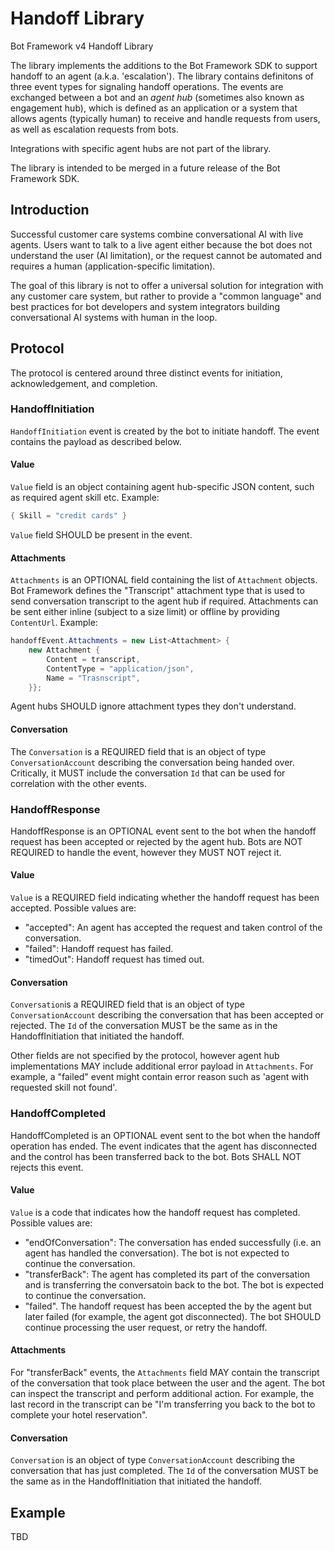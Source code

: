 # Handoff Library

Bot Framework v4 Handoff Library

The library implements the additions to the Bot Framework SDK to support handoff to an agent (a.k.a. 'escalation'). The library contains definitons of three event types for signaling handoff operations. The events are exchanged between a bot and an _agent hub_ (sometimes also known as engagement hub), which is defined as an application or a system that allows agents (typically human) to receive and handle requests from users, as well as escalation requests from bots.

Integrations with specific agent hubs are not part of the library. 

The library is intended to be merged in a future release of the Bot Framework SDK.

## Introduction

Successful customer care systems combine conversational AI with live agents. Users want to talk to a live agent either because the bot does not understand the user (AI limitation), or the request cannot be automated and requires a human (application-specific limitation).

The goal of this library is not to offer a universal solution for integration with any customer care system, but rather to provide a "common language" and best practices for bot developers and system integrators building conversational AI systems with human in the loop.

## Protocol

The protocol is centered around three distinct events for initiation, acknowledgement, and completion.

### HandoffInitiation

`HandoffInitiation` event is created by the bot to initiate handoff. The event contains the payload as described below.

#### Value

`Value` field is an object containing agent hub-specific JSON content, such as required agent skill etc. Example: 
```C#
{ Skill = "credit cards" }
```
`Value` field SHOULD be present in the event.

#### Attachments

`Attachments` is an OPTIONAL field containing the list of `Attachment` objects. Bot Framework defines the "Transcript" attachment type that is used to send conversation transcript to the agent hub if required. Attachments can be sent either inline (subject to a size limit) or offline by providing `ContentUrl`. Example:
```C#
handoffEvent.Attachments = new List<Attachment> {
    new Attachment {
        Content = transcript,
        ContentType = "application/json",
        Name = "Trasnscript",
    }};
```

Agent hubs SHOULD ignore attachment types they don't understand.

#### Conversation

The `Conversation` is a REQUIRED field that is an object of type `ConversationAccount` describing the conversation being handed over. Critically, it MUST include the conversation `Id` that can be used for correlation with the other events.

### HandoffResponse

HandoffResponse is an OPTIONAL event sent to the bot when the handoff request has been accepted or rejected by the agent hub. Bots are NOT REQUIRED to handle the event, however they MUST NOT reject it.

#### Value

`Value` is a REQUIRED field indicating whether the handoff request has been accepted. 
Possible values are: 

- "accepted": An agent has accepted the request and taken control of the conversation.
- "failed": Handoff request has failed.
- "timedOut": Handoff request has timed out.

#### Conversation

`Conversation`is a REQUIRED field that is an object of type `ConversationAccount` describing the conversation that has been accepted or rejected. The `Id` of the conversation MUST be the same as in the HandoffInitiation that initiated the handoff.

Other fields are not specified by the protocol, however agent hub implementations MAY include additional error payload in `Attachments`. For example, a "failed" event might contain error reason such as 'agent with requested skill not found'. 

### HandoffCompleted

HandoffCompleted is an OPTIONAL event sent to the bot when the handoff operation has ended. The event indicates that the agent has disconnected and the control has been transferred back to the bot. Bots SHALL NOT rejects this event.

#### Value

`Value` is a code that indicates how the handoff request has completed. Possible values are: 

- "endOfConversation": The conversation has ended successfully (i.e. an agent has handled the conversation). The bot is not expected to continue the conversation.
- "transferBack": The agent has completed its part of the conversation and is transferring the conversatoin back to the bot. The bot is expected to continue the conversation. 
- "failed". The handoff request has been accepted the by the agent but later failed (for example, the agent got disconnected). The bot SHOULD continue processing the user request, or retry the handoff.

#### Attachments

For "transferBack" events, the `Attachments` field MAY contain the transcript of the conversation that took place between the user and the agent. The bot can inspect the transcript and perform additional action. For example, the last record in the transcript can be "I'm transferring you back to the bot to complete your hotel reservation".

#### Conversation

`Conversation` is an object of type `ConversationAccount` describing the conversation that has just completed. The `Id` of the conversation MUST be the same as in the HandoffInitiation that initiated the handoff.

## Example

TBD
